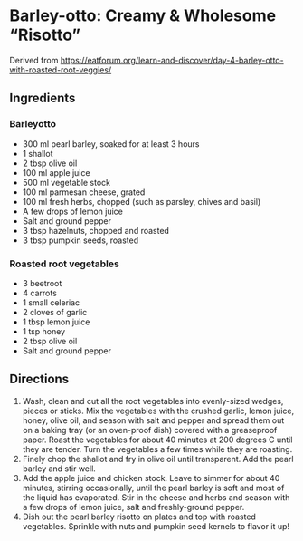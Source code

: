 # Barley-otto: Creamy & Wholesome “Risotto”

Derived from https://eatforum.org/learn-and-discover/day-4-barley-otto-with-roasted-root-veggies/

## Ingredients

### Barleyotto

- 300 ml pearl barley, soaked for at least 3 hours
- 1 shallot
- 2 tbsp olive oil
- 100 ml apple juice
- 500 ml vegetable stock
- 100 ml parmesan cheese, grated
- 100 ml fresh herbs, chopped (such as parsley, chives and basil)
- A few drops of lemon juice
- Salt and ground pepper
- 3 tbsp hazelnuts, chopped and roasted
- 3 tbsp pumpkin seeds, roasted

### Roasted root vegetables

- 3 beetroot
- 4 carrots
- 1 small celeriac
- 2 cloves of garlic
- 1 tbsp lemon juice
- 1 tsp honey
- 2 tbsp olive oil
- Salt and ground pepper

## Directions

1. Wash, clean and cut all the root vegetables into evenly-sized wedges, pieces or sticks. Mix the vegetables with the crushed garlic, lemon juice, honey, olive oil, and season with salt and pepper and spread them out on a baking tray (or an oven-proof dish) covered with a greaseproof paper. Roast the vegetables for about 40 minutes at 200 degrees C until they are tender. Turn the vegetables a few times while they are roasting.
1. Finely chop the shallot and fry in olive oil until transparent. Add the pearl barley and stir well.
1. Add the apple juice and chicken stock. Leave to simmer for about 40 minutes, stirring occasionally, until the pearl barley is soft and most of the liquid has evaporated. Stir in the cheese and herbs and season with a few drops of lemon juice, salt and freshly-ground pepper.
1. Dish out the pearl barley risotto on plates and top with roasted vegetables. Sprinkle with nuts and pumpkin seed kernels to flavor it up!
